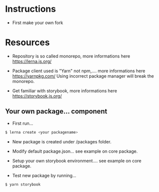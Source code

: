 # Instructions

- First make your own fork


# Resources 

- Repository is so called monorepo, more informations here https://lerna.js.org/

- Package client used is "Yarn" not npm,.... more informations here https://yarnpkg.com/ Using incorrect package manager will break the monorepo.

- Get familiar with storybook, more informations here https://storybook.js.org/

## Your own package... component

- First run... 


```sh
$ lerna create <your packagename>
```
- New package is created under /packages folder.

- Modify default package.json... see example on core package. 

- Setup your own storybook environment.... see example on core package.

- Test new package by running... 

```sh
$ yarn storybook
```
